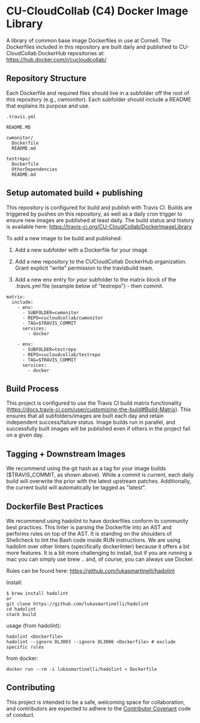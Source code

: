 # CU-CloudCollab (C4) Docker Image Library

A library of common base image Dockerfiles in use at Cornell.  The Dockerfiles included in this repository are built daily and published to CU-CloudCollab DockerHub repositories at: https://hub.docker.com/r/cucloudcollab/

## Repository Structure

Each Dockerfile and required files should live in a subfolder off the root of this repository (e.g., cwmonitor).  Each subfolder should include a README that explains its purpose and use.

```
.travis.yml

README.MD

cwmonitor/
  Dockerfile
  README.md

testrepo/
  Dockerfile
  OtherDependencies
  README.md
```

## Setup automated build + publishing

This repository is configured for build and publish with Travis CI.  Builds are triggered by pushes on this repository, as well as a daily cron trigger to ensure new images are published at least daily.  The build status and history is available here: https://travis-ci.org/CU-CloudCollab/DockerImageLibrary

To add a new image to be build and published:

1. Add a new subfolder with a Dockerfile for your image

2. Add a new repository to the CUCloudCollab DockerHub organization.  Grant explicit "write" permission to the travisbuild team.

3. Add a new env entry for your subfolder to the matrix block of the .travis.yml file (example below of "testrepo") - then commit.

```
matrix:
  include:
    - env:
      - SUBFOLDER=cwmonitor
      - REPO=cucloudcollab/cwmonitor
      - TAG=$TRAVIS_COMMIT
      services:
        - docker

    - env:
      - SUBFOLDER=testrepo
      - REPO=cucloudcollab/testrepo
      - TAG=$TRAVIS_COMMIT
      services:
        - docker
```

## Build Process

This project is configured to use the Travis CI build matrix functionality (https://docs.travis-ci.com/user/customizing-the-build#Build-Matrix).  This ensures that all subfolders/images are built each day and retain independent success/failure status.  Image builds run in parallel, and successfully built images will be published even if others in the project fail on a given day.

## Tagging + Downstream Images

We recommend using the git hash as a tag for your image builds ($TRAVIS_COMMIT, as shown above).  While a commit is current, each daily build will overwrite the prior with the latest upstream patches.  Additionally, the current build will automatically be tagged as "latest".

## Dockerfile Best Practices

We recommend using hadolint to have dockerfiles conform to community best practices.  This linter is parsing the Dockerfile into an AST and performs rules on top of the AST.
It is standing on the shoulders of Shellcheck to lint the Bash code inside RUN instructions.  We are using hadolint over
other linters (specifically dockerlinter) because it offers a bit more features.  It is a bit more challenging to install, but if you are running
a mac you can simply use brew .. and, of course, you can always use Docker.

Rules can be found here:
https://github.com/lukasmartinelli/hadolint

Install:
```
$ brew install hadolint
or
git clone https://github.com/lukasmartinelli/hadolint
cd hadolint
stack build
```

usage (from hadolint):
```
hadolint <Dockerfile>
hadolint --ignore DL3003 --ignore DL3006 <Dockerfile> # exclude specific rules
```

from docker:
```
docker run --rm -i lukasmartinelli/hadolint < Dockerfile
```

## Contributing

This project is intended to be a safe, welcoming space for collaboration, and contributors are expected to adhere to the [Contributor Covenant](http://contributor-covenant.org) code of conduct.
